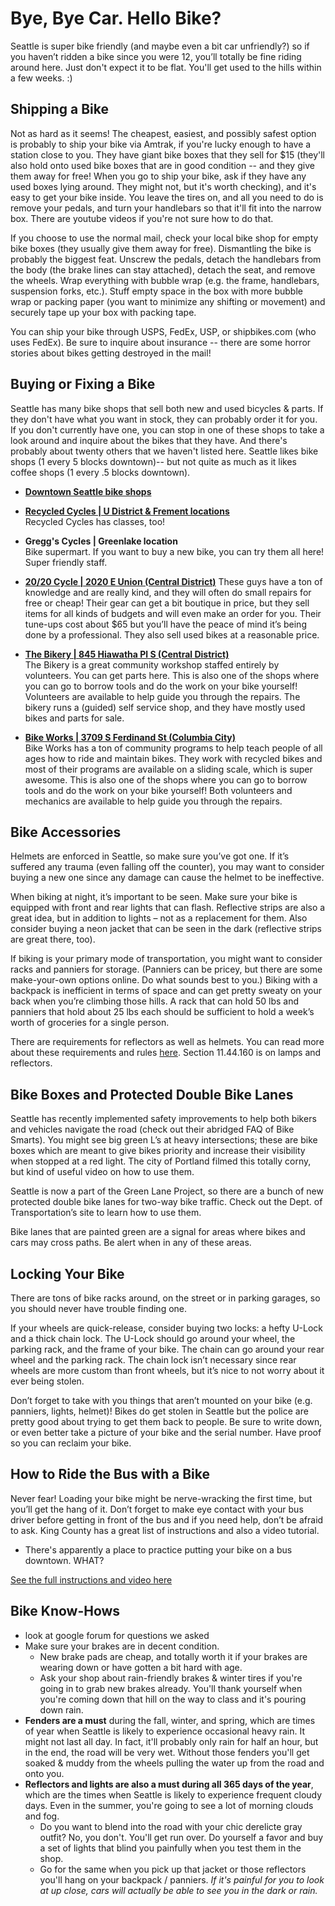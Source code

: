 Bye, Bye Car. Hello Bike?
=========================

Seattle is super bike friendly (and maybe even a bit car unfriendly?) so if you haven’t ridden a bike since you were 12, you’ll totally be fine riding around here. Just don't expect it to be flat. You'll get used to the hills within a few weeks. :)

Shipping a Bike
---------------
Not as hard as it seems! The cheapest, easiest, and possibly safest option is probably to ship your bike via Amtrak, if you're lucky enough to have a station close to you. They have giant bike boxes that they sell for $15 (they'll also hold onto used bike boxes that are in good condition -- and they give them away for free! When you go to ship your bike, ask if they have any used boxes lying around. They might not, but it's worth checking), and it's easy to get your bike inside. You leave the tires on, and all you need to do is remove your pedals, and turn your handlebars so that it'll fit into the narrow box. There are youtube videos if you're not sure how to do that.

If you choose to use the normal mail, check your local bike shop for empty bike boxes (they usually give them away for free). Dismantling the bike is probably the biggest feat. Unscrew the pedals, detach the handlebars from the body (the brake lines can stay attached), detach the seat, and remove the wheels. Wrap everything with bubble wrap (e.g. the frame, handlebars, suspension forks, etc.). Stuff empty space in the box with more bubble wrap or packing paper (you want to minimize any shifting or movement) and securely tape up your box with packing tape.

You can ship your bike through USPS, FedEx, USP, or shipbikes.com (who uses FedEx). Be sure to inquire about insurance -- there are some horror stories about bikes getting destroyed in the mail!


Buying or Fixing a Bike
-----------------------
Seattle has many bike shops that sell both new and used bicycles & parts. If they don't have what you want in stock, they can probably order it for you. If you don't currently have one, you can stop in one of these shops to take a look around and inquire about the bikes that they have. And there's probably about twenty others that we haven't listed here. Seattle likes bike shops (1 every 5 blocks downtown)-- but not quite as much as it likes coffee shops (1 every .5 blocks downtown).

- **[Downtown Seattle bike shops][downtownbikes]**

- **[Recycled Cycles | U District & Frement locations][recycled]**  
  Recycled Cycles has classes, too!

- **Gregg's Cycles | Greenlake location**  
  Bike supermart. If you want to buy a new bike, you can try them all here! Super friendly staff.

- **[20/20 Cycle | 2020 E Union (Central District)][2020cycle]**
  These guys have a ton of knowledge and are really kind, and they will often do small repairs for free or cheap! Their gear can get a bit boutique in price, but they sell items for all kinds of budgets and will even make an order for you. Their tune-ups cost about $65 but you’ll have the peace of mind it’s being done by a professional. They also sell used bikes at a reasonable price.

- **[The Bikery | 845 Hiawatha Pl S (Central District)][bikery]**  
  The Bikery is a great community workshop staffed entirely by volunteers. You can get parts here. This is also one of the shops where you can go to borrow tools and do the work on your bike yourself! Volunteers are available to help guide you through the repairs. The bikery runs a (guided) self service shop, and they have mostly used bikes and parts for sale.

- **[Bike Works | 3709 S Ferdinand St (Columbia City)][bikeworks]**  
  Bike Works has a ton of community programs to help teach people of all ages how to ride and maintain bikes. They work with recycled bikes and most of their programs are available on a sliding scale, which is super awesome. This is also one of the shops where you can go to borrow tools and do the work on your bike yourself! Both volunteers and mechanics are available to help guide you through the repairs.

[downtownbikes]: https://www.google.com/maps/search/bike+shop+seattle/@47.6127879,-122.324769,14z
[2020cycle]: http://2020cycle.com/
[recycled]: http://www.recycledcycles.com/
[bikeworks]: http://bikeworks.org/
[bikery]: http://thebikery.org/


Bike Accessories
----------------
Helmets are enforced in Seattle, so make sure you’ve got one. If it’s suffered any trauma (even falling off the counter), you may want to consider buying a new one since any damage can cause the helmet to be ineffective.

When biking at night, it’s important to be seen. Make sure your bike is equipped with front and rear lights that can flash. Reflective strips are also a great idea, but in addition to lights – not as a replacement for them. Also consider buying a neon jacket that can be seen in the dark (reflective strips are great there, too).

If biking is your primary mode of transportation, you might want to consider racks and panniers for storage. (Panniers can be pricey, but there are some make-your-own options online. Do what sounds best to you.) Biking with a backpack is inefficient in terms of space and can get pretty sweaty on your back when you’re climbing those hills. A rack that can hold 50 lbs and panniers that hold about 25 lbs each should be sufficient to hold a week’s worth of groceries for a single person.

There are requirements for reflectors as well as helmets. You can read more about these requirements and rules [here](http://www.seattle.gov/transportation/bikecode.htm). Section 11.44.160 is on lamps and reflectors.


Bike Boxes and Protected Double Bike Lanes
------------------------------------------
Seattle has recently implemented safety improvements to help both bikers and vehicles navigate the road (check out their abridged FAQ of Bike Smarts). You might see big green L’s at heavy intersections; these are bike boxes which are meant to give bikes priority and increase their visibility when stopped at a red light. The city of Portland filmed this totally corny, but kind of useful video on how to use them.

Seattle is now a part of the Green Lane Project, so there are a bunch of new protected double bike lanes for two-way bike traffic. Check out the Dept. of Transportation’s site to learn how to use them.

Bike lanes that are painted green are a signal for areas where bikes and cars may cross paths. Be alert when in any of  these areas.


Locking Your Bike
-----------------

There are tons of bike racks around, on the street or in parking garages, so you should never have trouble finding one.

If your wheels are quick-release, consider buying two locks: a hefty U-Lock and a thick chain lock. The U-Lock should go around your wheel, the parking rack, and the frame of your bike. The chain can go around your rear wheel and the parking rack. The chain lock isn’t necessary since rear wheels are more custom than front wheels, but it’s nice to not worry about it ever being stolen.

Don’t forget to take with you things that aren’t mounted on your bike (e.g. panniers, lights, helmet)! Bikes do get stolen in Seattle but the police are pretty good about trying to get them back to people. Be sure to write down, or even better take a picture of your bike and the serial number. Have proof so you can reclaim your bike.


How to Ride the Bus with a Bike
-------------------------------
Never fear! Loading your bike might be nerve-wracking the first time, but you’ll get the hang of it. Don’t forget to make eye contact with your bus driver before getting in front of the bus and if you need help, don’t be afraid to ask. King County has a great list of instructions and also a video tutorial.

- There's apparently a place to practice putting your bike on a bus downtown. WHAT?

[See the full instructions and video here](http://metro.kingcounty.gov/tops/bike/index.html)


Bike Know-Hows
--------------
- look at google forum for questions we asked
- Make sure your brakes are in decent condition.
  - New brake pads are cheap, and totally worth it if your brakes are wearing
    down or have gotten a bit hard with age.
  - Ask your shop about rain-friendly brakes & winter tires if you're going in
    to grab new brakes already. You'll thank yourself when you're coming down that hill on the way to class and it's pouring down rain.
- __Fenders are a must__ during the fall, winter, and spring, which are times
  of year when Seattle is likely to experience occasional heavy rain. It might
  not last all day. In fact, it'll probably only rain for half an hour, but in
  the end, the road will be very wet. Without those fenders you'll get soaked &
  muddy from the wheels pulling the water up from the road and onto you.
- __Reflectors and lights are also a must during all 365 days of the year__,
  which are the times when Seattle is likely to experience frequent cloudy
  days. Even in the summer, you're going to see a lot of morning clouds and
  fog.
    - Do you want to blend into the road with your chic derelicte gray outfit?
      No, you don't. You'll get run over. Do yourself a favor and buy a set of
      lights that blind you painfully when you test them in the shop.
    - Go for the same when you pick up that jacket or those reflectors you'll
      hang on your backpack / panniers. _If it's painful for you to look at up
      close, cars will actually be able to see you in the dark or rain._
